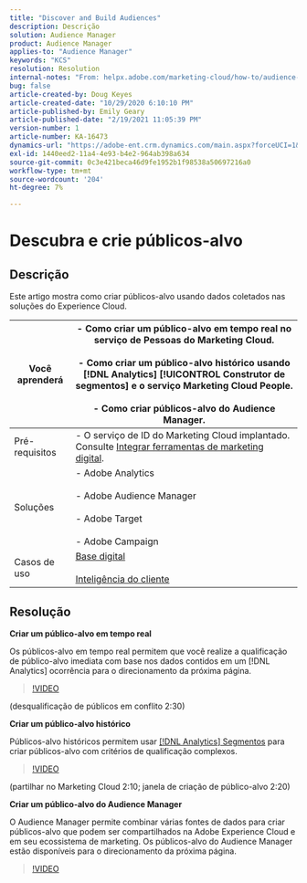 ```yaml
---
title: "Discover and Build Audiences"
description: Descrição
solution: Audience Manager
product: Audience Manager
applies-to: "Audience Manager"
keywords: "KCS"
resolution: Resolution
internal-notes: "From: helpx.adobe.com/marketing-cloud/how-to/audience-discovery.html"
bug: false
article-created-by: Doug Keyes
article-created-date: "10/29/2020 6:10:10 PM"
article-published-by: Emily Geary
article-published-date: "2/19/2021 11:05:39 PM"
version-number: 1
article-number: KA-16473
dynamics-url: "https://adobe-ent.crm.dynamics.com/main.aspx?forceUCI=1&pagetype=entityrecord&etn=knowledgearticle&id=279bbdfa-111a-eb11-a813-000d3a5937f3"
exl-id: 1440eed2-11a4-4e93-b4e2-964ab398a634
source-git-commit: 0c3e421beca46d9fe1952b1f98538a50697216a0
workflow-type: tm+mt
source-wordcount: '204'
ht-degree: 7%

---
```


# Descubra e crie públicos-alvo

## Descrição


Este artigo mostra como criar públicos-alvo usando dados coletados nas soluções do Experience Cloud.


| Você aprenderá | - Como criar um público-alvo em tempo real no serviço de Pessoas do Marketing Cloud.<br><br>- Como criar um público-alvo histórico usando [!DNL Analytics] [!UICONTROL Construtor de segmentos] e o serviço Marketing Cloud People.<br><br>- Como criar públicos-alvo do Audience Manager. |
| --- | --- |
| Pré-requisitos | - O serviço de ID do Marketing Cloud implantado. Consulte [Integrar ferramentas de marketing digital](https://helpx.adobe.com/marketing-cloud/how-to/tool-integration.html). |
| Soluções | - Adobe Analytics<br><br>- Adobe Audience Manager<br><br>- Adobe Target<br><br>- Adobe Campaign |
| Casos de uso | [Base digital](https://helpx.adobe.com/marketing-cloud/how-to/digital-foundation.html)<br><br>[Inteligência do cliente](https://helpx.adobe.com/marketing-cloud/how-to/customer-intelligence.html) |





## Resolução


<b>Criar um público-alvo em tempo real</b>

Os públicos-alvo em tempo real permitem que você realize a qualificação de público-alvo imediata com base nos dados contidos em um [!DNL Analytics] ocorrência para o direcionamento da próxima página.




>[!VIDEO](https://video.tv.adobe.com/v/17804t1/)


(desqualificação de públicos em conflito 2:30)



<b>Criar um público-alvo histórico</b>

Públicos-alvo históricos permitem usar [[!DNL Analytics] Segmentos](https://marketing.adobe.com/resources/help/pt_BR/analytics/segment/) para criar públicos-alvo com critérios de qualificação complexos.




>[!VIDEO](https://video.tv.adobe.com/v/17805/)


(partilhar no Marketing Cloud 2:10; janela de criação de público-alvo 2:20)

<b>Criar um público-alvo do Audience Manager</b>

O Audience Manager permite combinar várias fontes de dados para criar públicos-alvo que podem ser compartilhados na Adobe Experience Cloud e em seu ecossistema de marketing. Os públicos-alvo do Audience Manager estão disponíveis para o direcionamento da próxima página.




>[!VIDEO](https://video.tv.adobe.com/v/18113t1/)
